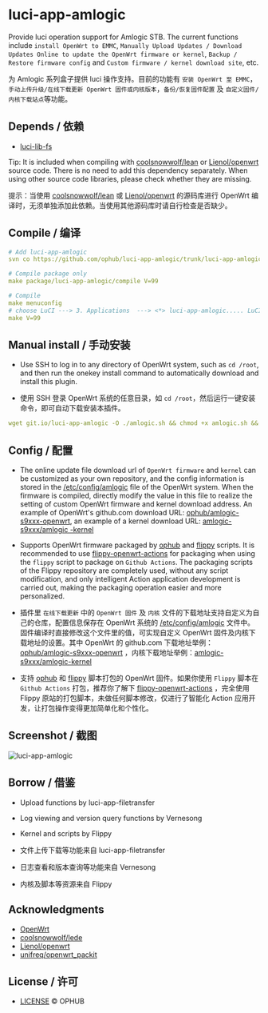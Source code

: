 
# luci-app-amlogic

Provide luci operation support for Amlogic STB. The current functions include `install OpenWrt to EMMC`, `Manually Upload Updates / Download Updates Online to update the OpenWrt firmware or kernel`, `Backup / Restore firmware config` and `Custom firmware / kernel download site`, etc.

为 Amlogic 系列盒子提供 luci 操作支持。目前的功能有 `安装 OpenWrt 至 EMMC`，`手动上传升级/在线下载更新 OpenWrt 固件或内核版本`，`备份/恢复固件配置` 及 `自定义固件/内核下载站点`等功能。

## Depends / 依赖

- [luci-lib-fs](https://github.com/ophub/luci-app-amlogic/tree/main/luci-lib-fs)

Tip: It is included when compiling with [coolsnowwolf/lean](https://github.com/coolsnowwolf/lede/tree/master/package/lean/luci-lib-fs) or [Lienol/openwrt](https://github.com/Lienol/openwrt/tree/main/package/lean/luci-lib-fs) source code. There is no need to add this dependency separately. When using other source code libraries, please check whether they are missing.

提示：当使用 [coolsnowwolf/lean](https://github.com/coolsnowwolf/lede/tree/master/package/lean/luci-lib-fs) 或 [Lienol/openwrt](https://github.com/Lienol/openwrt/tree/main/package/lean/luci-lib-fs) 的源码库进行 OpenWrt 编译时，无须单独添加此依赖。当使用其他源码库时请自行检查是否缺少。

## Compile / 编译

```yaml
# Add luci-app-amlogic
svn co https://github.com/ophub/luci-app-amlogic/trunk/luci-app-amlogic package/luci-app-amlogic

# Compile package only
make package/luci-app-amlogic/compile V=99

# Compile
make menuconfig
# choose LuCI ---> 3. Applications  ---> <*> luci-app-amlogic..... LuCI support for Amlogic S9xxx STB ----> save
make V=99
```

## Manual install / 手动安装

- Use SSH to log in to any directory of OpenWrt system, such as `cd /root`, and then run the onekey install command to automatically download and install this plugin.

- 使用 SSH 登录 OpenWrt 系统的任意目录，如 `cd /root`，然后运行一键安装命令，即可自动下载安装本插件。

```yaml
wget git.io/luci-app-amlogic -O ./amlogic.sh && chmod +x amlogic.sh && ./amlogic.sh
```

## Config / 配置

- The online update file download url of `OpenWrt firmware` and `kernel` can be customized as your own repository, and the config information is stored in the [/etc/config/amlogic](https://github.com/ophub/luci-app-amlogic/blob/main/luci-app-amlogic/root/etc/config/amlogic) file of the OpenWrt system. When the firmware is compiled, directly modify the value in this file to realize the setting of custom OpenWrt firmware and kernel download address. An example of OpenWrt's github.com download URL: [ophub/amlogic-s9xxx-openwrt](https://github.com/ophub/amlogic-s9xxx-openwrt/releases), an example of a kernel download URL: [amlogic-s9xxx/amlogic -kernel](https://github.com/ophub/amlogic-s9xxx-openwrt/tree/main/amlogic-s9xxx/amlogic-kernel)

- Supports OpenWrt firmware packaged by [ophub](https://github.com/ophub/amlogic-s9xxx-openwrt) and [flippy](https://github.com/unifreq/openwrt_packit) scripts. It is recommended to use [flippy-openwrt-actions](https://github.com/ophub/flippy-openwrt-actions) for packaging when using the `flippy` script to package on `Github Actions`. The packaging scripts of the Flippy repository are completely used, without any script modification, and only intelligent Action application development is carried out, making the packaging operation easier and more personalized.

- 插件里 `在线下载更新` 中的 `OpenWrt 固件` 及 `内核` 文件的下载地址支持自定义为自己的仓库，配置信息保存在 OpenWrt 系统的 [/etc/config/amlogic](https://github.com/ophub/luci-app-amlogic/blob/main/luci-app-amlogic/root/etc/config/amlogic) 文件中。固件编译时直接修改这个文件里的值，可实现自定义 OpenWrt 固件及内核下载地址的设置。其中 OpenWrt 的 github.com 下载地址举例： [ophub/amlogic-s9xxx-openwrt](https://github.com/ophub/amlogic-s9xxx-openwrt/releases) ，内核下载地址举例：[amlogic-s9xxx/amlogic-kernel](https://github.com/ophub/amlogic-s9xxx-openwrt/tree/main/amlogic-s9xxx/amlogic-kernel)

- 支持 [ophub](https://github.com/ophub/amlogic-s9xxx-openwrt) 和 [flippy](https://github.com/unifreq/openwrt_packit) 脚本打包的 OpenWrt 固件。如果你使用 `Flippy` 脚本在 `Github Actions` 打包，推荐你了解下 [flippy-openwrt-actions](https://github.com/ophub/flippy-openwrt-actions) ，完全使用 Flippy 原站的打包脚本，未做任何脚本修改，仅进行了智能化 Action 应用开发，让打包操作变得更加简单化和个性化。

## Screenshot / 截图

![luci-app-amlogic](https://user-images.githubusercontent.com/68696949/125813243-7a91ae65-2091-41cb-bb2b-848e19d7473a.gif)

## Borrow / 借鉴

- Upload functions by luci-app-filetransfer
- Log viewing and version query functions by Vernesong
- Kernel and scripts by Flippy

- 文件上传下载等功能来自 luci-app-filetransfer
- 日志查看和版本查询等功能来自 Vernesong
- 内核及脚本等资源来自 Flippy

## Acknowledgments

- [OpenWrt](https://github.com/openwrt/openwrt)
- [coolsnowwolf/lede](https://github.com/coolsnowwolf/lede)
- [Lienol/openwrt](https://github.com/Lienol/openwrt)
- [unifreq/openwrt_packit](https://github.com/unifreq/openwrt_packit)

## License / 许可
- [LICENSE](https://github.com/ophub/luci-app-amlogic/blob/main/LICENSE) © OPHUB
